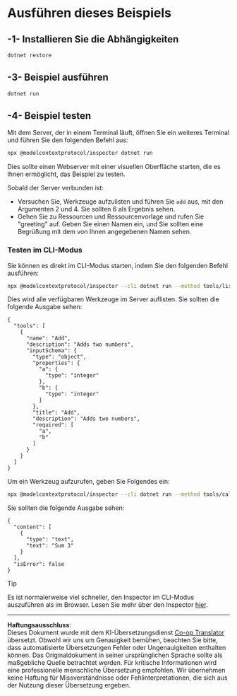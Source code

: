<!--
CO_OP_TRANSLATOR_METADATA:
{
  "original_hash": "92af35e8c34923031f3d228dffad9ebb",
  "translation_date": "2025-09-03T15:55:51+00:00",
  "source_file": "03-GettingStarted/01-first-server/solution/dotnet/README.md",
  "language_code": "de"
}
-->
# Ausführen dieses Beispiels

## -1- Installieren Sie die Abhängigkeiten

```bash
dotnet restore
```

## -3- Beispiel ausführen

```bash
dotnet run
```

## -4- Beispiel testen

Mit dem Server, der in einem Terminal läuft, öffnen Sie ein weiteres Terminal und führen Sie den folgenden Befehl aus:

```bash
npx @modelcontextprotocol/inspector dotnet run
```

Dies sollte einen Webserver mit einer visuellen Oberfläche starten, die es Ihnen ermöglicht, das Beispiel zu testen.

Sobald der Server verbunden ist:

- Versuchen Sie, Werkzeuge aufzulisten und führen Sie `add` aus, mit den Argumenten 2 und 4. Sie sollten 6 als Ergebnis sehen.
- Gehen Sie zu Ressourcen und Ressourcenvorlage und rufen Sie "greeting" auf. Geben Sie einen Namen ein, und Sie sollten eine Begrüßung mit dem von Ihnen angegebenen Namen sehen.

### Testen im CLI-Modus

Sie können es direkt im CLI-Modus starten, indem Sie den folgenden Befehl ausführen:

```bash
npx @modelcontextprotocol/inspector --cli dotnet run --method tools/list
```

Dies wird alle verfügbaren Werkzeuge im Server auflisten. Sie sollten die folgende Ausgabe sehen:

```text
{
  "tools": [
    {
      "name": "Add",
      "description": "Adds two numbers",
      "inputSchema": {
        "type": "object",
        "properties": {
          "a": {
            "type": "integer"
          },
          "b": {
            "type": "integer"
          }
        },
        "title": "Add",
        "description": "Adds two numbers",
        "required": [
          "a",
          "b"
        ]
      }
    }
  ]
}
```

Um ein Werkzeug aufzurufen, geben Sie Folgendes ein:

```bash
npx @modelcontextprotocol/inspector --cli dotnet run --method tools/call --tool-name Add --tool-arg a=1 --tool-arg b=2
```

Sie sollten die folgende Ausgabe sehen:

```text
{
  "content": [
    {
      "type": "text",
      "text": "Sum 3"
    }
  ],
  "isError": false
}
```

> [!TIP]
> Es ist normalerweise viel schneller, den Inspector im CLI-Modus auszuführen als im Browser.
> Lesen Sie mehr über den Inspector [hier](https://github.com/modelcontextprotocol/inspector).

---

**Haftungsausschluss**:  
Dieses Dokument wurde mit dem KI-Übersetzungsdienst [Co-op Translator](https://github.com/Azure/co-op-translator) übersetzt. Obwohl wir uns um Genauigkeit bemühen, beachten Sie bitte, dass automatisierte Übersetzungen Fehler oder Ungenauigkeiten enthalten können. Das Originaldokument in seiner ursprünglichen Sprache sollte als maßgebliche Quelle betrachtet werden. Für kritische Informationen wird eine professionelle menschliche Übersetzung empfohlen. Wir übernehmen keine Haftung für Missverständnisse oder Fehlinterpretationen, die sich aus der Nutzung dieser Übersetzung ergeben.